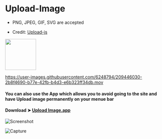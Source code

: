 # Upload-Image
- PNG, JPEG, GIF, SVG are accepted

- Credit: [Upload-js](https://upload.io/upload-js)

[<img src="https://user-images.githubusercontent.com/6248794/209441916-782081d4-7af7-4977-b493-63f24a98c20d.png" width="100"/>](https://chris1111.github.io/Upload-Image/)	


https://user-images.githubusercontent.com/6248794/209446030-2b8f4690-b77e-42fb-b4d3-e6b323ff34db.mov

#### You can also use the App which allows you to avoid going to the site and have Upload image permanently on your menue bar


#### Download ➤ [Upload Image.app](https://github.com/chris1111/Upload-Image/raw/Master/Upload-Image.zip)

![Screenshot](https://user-images.githubusercontent.com/6248794/212766370-fba8baf5-4ec2-4448-8cfb-5d277ebb12c2.png)

![Capture](https://user-images.githubusercontent.com/6248794/209495443-e7a69b21-321a-4ca2-8dd6-6649f9f2952b.png)

